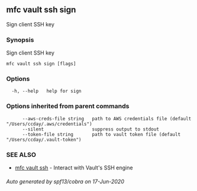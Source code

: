 ## mfc vault ssh sign

Sign client SSH key

### Synopsis

Sign client SSH key

```
mfc vault ssh sign [flags]
```

### Options

```
  -h, --help   help for sign
```

### Options inherited from parent commands

```
      --aws-creds-file string   path to AWS credentials file (default "/Users/ccday/.aws/credentials")
      --silent                  suppress output to stdout
      --token-file string       path to vault token file (default "/Users/ccday/.vault-token")
```

### SEE ALSO

* [mfc vault ssh](mfc_vault_ssh.md)	 - Interact with Vault's SSH engine

###### Auto generated by spf13/cobra on 17-Jun-2020
